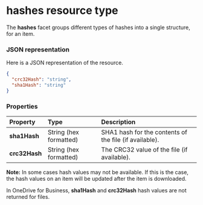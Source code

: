 # hashes resource type

The **hashes** facet groups different types of hashes into a single structure, for an item.

### JSON representation

Here is a JSON representation of the resource.

<!-- {
  "blockType": "resource",
  "optionalProperties": [

  ],
  "@odata.type": "microsoft.graph.hashes"
}-->

```json
{
  "crc32Hash": "string",
  "sha1Hash": "string"
}

```
### Properties

| Property  | Type          | Description                                           |
|:----------|:--------------|:------------------------------------------------------|
| **sha1Hash**  | String (hex formatted) | SHA1 hash for the contents of the file (if available). |
| **crc32Hash** | String (hex formatted) | The CRC32 value of the file (if available).            |

**Note:** In some cases hash values may not be available. If this is the case, the hash values on an item will be updated after the item is downloaded.

In OneDrive for Business, **sha1Hash** and **crc32Hash** hash values are not returned for files.

<!-- uuid: 8fcb5dbc-d5aa-4681-8e31-b001d5168d79
2015-10-25 14:57:30 UTC -->
<!-- {
  "type": "#page.annotation",
  "description": "hashes resource",
  "keywords": "",
  "section": "documentation",
  "tocPath": ""
}-->